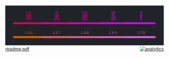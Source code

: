 [![ ](/img/splash.jpg)](http://workmade.github.io/nansi)
<a style="float:right;overflow:hidden;cursor:default" href="https://github.com/workmade/nansi"><img src="https://ga-beacon.appspot.com/UA-42808437-3/workmade/nansi?pixel" alt="analytics"/></a>
[readme.pdf](readme.pdf)
